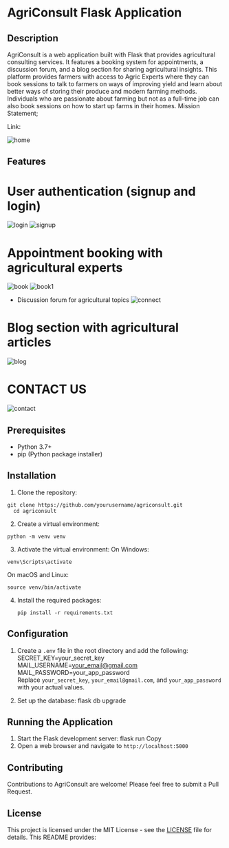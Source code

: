# AgriConsult Flask Application

## Description
AgriConsult is a web application built with Flask that provides agricultural consulting services. It features a booking system for appointments, a discussion forum, and a blog section for sharing agricultural insights. This platform provides farmers with access to Agric Experts where they can book sessions to talk to farmers on ways of improving yield and learn about better ways of storing their produce and modern farming methods.
Individuals who are passionate about farming but not as a full-time job can also book sessions on how to start up farms in their homes. Mission Statement;

Link: 


![home](https://github.com/user-attachments/assets/a5a49f7d-0e0f-43d3-9bdd-31fbbab02f69)



## Features
 <h1>User authentication (signup and login)</h1>
 
![login](https://github.com/user-attachments/assets/ac72bb94-1561-4c99-94cf-ecb200047f84)
![signup](https://github.com/user-attachments/assets/f7b9028b-411a-429c-8b8e-18d51b7ad3e6)

  <h1>Appointment booking with agricultural experts</h1>
  
![book](https://github.com/user-attachments/assets/95688be5-1578-4091-a0c0-d20c9b23a28c)
![book1](https://github.com/user-attachments/assets/76d740a7-e7c9-4fff-87b6-c3e0d362a1da)


- Discussion forum for agricultural topics
![connect](https://github.com/user-attachments/assets/ae8508e5-d0ed-4002-a33a-613303c3ad03)

<h1>Blog section with agricultural articles</h1>

![blog](https://github.com/user-attachments/assets/aa4a7e95-187b-4335-83cc-18ea94c6c2fe)


  <h1>CONTACT US</h1>
  
![contact](https://github.com/user-attachments/assets/338bd5be-3548-414a-9a38-178327e519cf)

## Prerequisites

- Python 3.7+
- pip (Python package installer)

## Installation

1. Clone the repository:
 ```
git clone https://github.com/yourusername/agriconsult.git 
   cd agriconsult
 ```

2. Create a virtual environment: <br>
 ```
 python -m venv venv
 ```

3. Activate the virtual environment:
 On Windows:
  ```
  venv\Scripts\activate
  ```
 On macOS and Linux:
  ```
  source venv/bin/activate
  ```

4. Install the required packages:
   ``` 
   pip install -r requirements.txt
   ```

  
## Configuration

1. Create a `.env` file in the root directory and add the following:<br>
SECRET_KEY=your_secret_key<br>
MAIL_USERNAME=your_email@gmail.com<br>
MAIL_PASSWORD=your_app_password<br>
Replace `your_secret_key`, `your_email@gmail.com`, and `your_app_password` with your actual values.

2. Set up the database:
flask db upgrade

## Running the Application

1. Start the Flask development server:
   flask run
Copy
2. Open a web browser and navigate to `http://localhost:5000`

## Contributing
Contributions to AgriConsult are welcome! Please feel free to submit a Pull Request.

## License
This project is licensed under the MIT License - see the [LICENSE](LICENSE) file for details.
This README provides:






